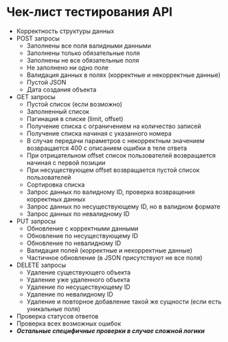 # Чек-лист тестирования API
* Корректность структуры данных
* POST запросы
  * Заполнены все поля валидными данными
  * Заполнены только обязательные поля
  * Заполнены не все обязательные поля
  * Не заполнено ни одно поле
  * Валидация данных в полях (корректные и некорректные данные)
  * Пустой JSON
  * Дата создания объекта
* GET запросы
  * Пустой список (если возможно)
  * Заполненный список
  * Пагинация в списке (limit, offset)
  * Получение списка с ограничением на количество записей
  * Получение списка начиная с указанного номера
  * В случае передачи параметров с некорректным значением возвращается 400 с описанием ошибки в теле ответа
  * При отрицательном offset список пользователей возвращается начиная с первой позиции
  * При несуществующем offset возвращается пустой список пользователей
  * Сортировка списка
  * Запрос данных по валидному ID, проверка возвращения корректных данных
  * Запрос данных по несуществующему ID, но в валидном формате
  * Запрос данных по невалидному ID
* PUT запросы
  * Обновление с корректными данными
  * Обновление по несуществующему ID
  * Обновление по невалидному ID
  * Валидация полей (корректные и некорректные данные)
  * Частичное обновление (в JSON присутствуют не все поля) 
* DELETE запросы
  * Удаление существующего объекта
  * Удаление уже удаленного объекта
  * Удаление по несуществующему ID
  * Удаление по невалидному ID
  * Удаление и повторное добавление такой же сущности (если есть уникальные поля)
* Проверка статусов ответов
* Проверка всех возможных ошибок
* ***Остальные специфичные проверки в случае сложной логики***